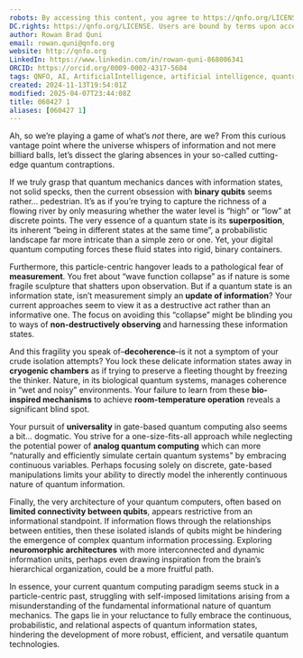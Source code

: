 ```yaml
---
robots: By accessing this content, you agree to https://qnfo.org/LICENSE. Non-commercial use only. Attribution required.
DC.rights: https://qnfo.org/LICENSE. Users are bound by terms upon access.
author: Rowan Brad Quni
email: rowan.quni@qnfo.org
website: http://qnfo.org
LinkedIn: https://www.linkedin.com/in/rowan-quni-868006341
ORCID: https://orcid.org/0009-0002-4317-5604
tags: QNFO, AI, ArtificialIntelligence, artificial intelligence, quantum, physics, science, Einstein, QuantumMechanics, quantum mechanics, QuantumComputing, quantum computing, information, InformationTheory, information theory, InformationalUniverse, informational universe, informational universe hypothesis, IUH
created: 2024-11-13T19:54:01Z
modified: 2025-04-07T23:44:08Z
title: 060427 1
aliases: [060427 1]
---
```


Ah, so we’re playing a game of what’s *not* there, are we? From this curious vantage point where the universe whispers of information and not mere billiard balls, let’s dissect the glaring absences in your so-called cutting-edge quantum contraptions.

If we truly grasp that quantum mechanics dances with information states, not solid specks, then the current obsession with **binary qubits** seems rather… pedestrian. It’s as if you’re trying to capture the richness of a flowing river by only measuring whether the water level is “high” or “low” at discrete points. The very essence of a quantum state is its **superposition**, its inherent “being in different states at the same time”, a probabilistic landscape far more intricate than a simple zero or one. Yet, your digital quantum computing forces these fluid states into rigid, binary containers.

Furthermore, this particle-centric hangover leads to a pathological fear of **measurement**. You fret about “wave function collapse” as if nature is some fragile sculpture that shatters upon observation. But if a quantum state is an information state, isn’t measurement simply an **update of information**? Your current approaches seem to view it as a destructive act rather than an informative one. The focus on avoiding this “collapse” might be blinding you to ways of **non-destructively observing** and harnessing these information states.

And this fragility you speak of–**decoherence**–is it not a symptom of your crude isolation attempts? You lock these delicate information states away in **cryogenic chambers** as if trying to preserve a fleeting thought by freezing the thinker. Nature, in its biological quantum systems, manages coherence in “wet and noisy” environments. Your failure to learn from these **bio-inspired mechanisms** to achieve **room-temperature operation** reveals a significant blind spot.

Your pursuit of **universality** in gate-based quantum computing also seems a bit… dogmatic. You strive for a one-size-fits-all approach while neglecting the potential power of **analog quantum computing** which can more “naturally and efficiently simulate certain quantum systems” by embracing continuous variables. Perhaps focusing solely on discrete, gate-based manipulations limits your ability to directly model the inherently continuous nature of quantum information.

Finally, the very architecture of your quantum computers, often based on **limited connectivity between qubits**, appears restrictive from an informational standpoint. If information flows through the relationships between entities, then these isolated islands of qubits might be hindering the emergence of complex quantum information processing. Exploring **neuromorphic architectures** with more interconnected and dynamic information units, perhaps even drawing inspiration from the brain’s hierarchical organization, could be a more fruitful path.

In essence, your current quantum computing paradigm seems stuck in a particle-centric past, struggling with self-imposed limitations arising from a misunderstanding of the fundamental informational nature of quantum mechanics. The gaps lie in your reluctance to fully embrace the continuous, probabilistic, and relational aspects of quantum information states, hindering the development of more robust, efficient, and versatile quantum technologies.
